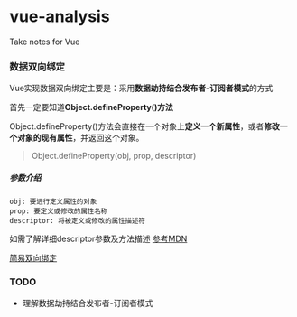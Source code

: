 # vue-analysis
Take notes for Vue

### 数据双向绑定
Vue实现数据双向绑定主要是：采用**数据劫持结合发布者-订阅者模式**的方式

首先一定要知道**Object.defineProperty()方法**

Object.defineProperty()方法会直接在一个对象上**定义一个新属性**，或者**修改一个对象的现有属性**，并返回这个对象。

> Object.defineProperty(obj, prop, descriptor) 

##### 参数介绍
```
obj: 要进行定义属性的对象
prop: 要定义或修改的属性名称
descriptor: 将被定义或修改的属性描述符
```

如需了解详细descriptor参数及方法描述 [参考MDN](https://developer.mozilla.org/zh-CN/docs/Web/JavaScript/Reference/Global_Objects/Object/defineProperty)

[简易双向绑定](https://github.com/CrankySimba/vue-analysis/tree/master/数据双向绑定)

### TODO
- 理解数据劫持结合发布者-订阅者模式






